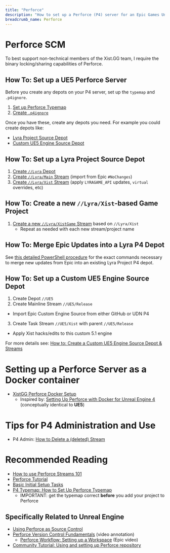 ```yaml
---
title: "Perforce"
description: "How to set up a Perforce (P4) server for an Epic Games Unreal Engine project, including example Stream setup and working PowerShell examples for a UE5 custom engine and a UE5 Lyra game."
breadcrumb_name: Perforce
---
```


# Perforce SCM

To best support non-technical members of the Xist.GG team,
I require the binary locking/sharing capabilities of Perforce.


## How To: Set up a UE5 Perforce Server

Before you create any depots on your P4 server, set up the `typemap` and `.p4ignore`.

1. [Set up Perforce Typemap](./Typemap)
2. [Create `.p4ignore`](./p4ignore)

Once you have these, create any depots you need.
For example you could create depots like:

- [Lyra Project Source Depot](#LyraProjectSourceDepot)
- [Custom UE5 Engine Source Depot](#CustomUE5EngineSourceDepot)


<a id='LyraProjectSourceDepot'></a>
## How To: Set up a Lyra Project Source Depot

1. [Create `//Lyra` Depot](./How-to-Create-Lyra-Depot)
2. [Create `//Lyra/Main` Stream](./How-to-Create-Lyra-Main-Stream) (import from Epic `#NoChanges`)
3. [Create `//Lyra/Xist` Stream](./How-to-Create-Lyra-Xist-Stream) (apply `LYRAGAME_API` updates, `virtual` overrides, etc)


## How To: Create a new `//Lyra/Xist`-based Game Project

1. [Create a new `//Lyra/XistGame` Stream](./How-to-Create-Lyra-Xist-Game-Stream) based on `//Lyra/Xist`
   - Repeat as needed with each new stream/project name


## How To: Merge Epic Updates into a Lyra P4 Depot

See [this detailed PowerShell procedure](/UE5/LyraStarterGame/Tutorials/Procedure-Merge-Epic-Source-into-Perforce)
for the exact commands necessary to merge new updates from Epic into an existing
Lyra Project P4 depot.


<a id='CustomUE5EngineSourceDepot'></a>
## How To: Set up a Custom UE5 Engine Source Depot

1. Create Depot `//UE5`
2. Create Mainline Stream `//UE5/Release`
  - Import Epic Custom Engine Source from either GitHub or UDN P4
3. Create Task Stream `//UE5/Xist` with parent `//UE5/Release`
  - Apply Xist hacks/edits to this custom 5.1 engine

For more details see: [How to: Create a Custom UE5 Engine Source Depot & Streams](./How-to-Create-Engine-Source-Depot)


# Setting up a Perforce Server as a Docker container

- [XistGG Perforce Docker Setup](https://github.com/XistGG/docker-perforce-server-for-unreal-engine)
  - Inspired by: [Setting Up Perforce with Docker for Unreal Engine 4](https://www.froyok.fr/blog/2018-09-setting-up-perforce-with-docker-for-unreal-engine-4/) (conceptually identical to **UE5**)


# Tips for P4 Administration and Use

- P4 Admin: [How to Delete a (deleted) Stream](./How-to-Delete-a-Deleted-Stream)


# Recommended Reading

- [How to use Perforce Streams 101](https://www.perforce.com/blog/vcs/how-use-perforce-streams-101)
- [Perforce Tutorial](https://www.perforce.com/manuals/p4guide/Content/P4Guide/chapter.tutorial.html)
- [Basic Initial Setup Tasks](https://www.perforce.com/manuals/p4guide/Content/P4Guide/basic-tasks.initial.html)
- [P4 Typemap: How to Set Up Perforce Typemap](https://www.perforce.com/blog/vcs/perforce-p4-typemap)
  - IMPORTANT: get the typemap correct **before** you add your project to Perforce


## Specifically Related to Unreal Engine

- [Using Perforce as Source Control](https://docs.unrealengine.com/5.1/en-US/using-perforce-as-source-control-for-unreal-engine/)
- [Perforce Version Control Fundamentals](/UE5/Annotations/Inside-Unreal/EpicGames-Version-Control-Fundamentals) (video annotation)
  - [Perforce Workflow: Setting up a Workspace](https://youtu.be/JxXydvG4mlI?t=1898) (Epic video)
- [Community Tutorial: Using and setting up Perforce repository](https://dev.epicgames.com/community/learning/tutorials/Gxoj/unreal-engine-using-and-setting-up-perforce-repository)
